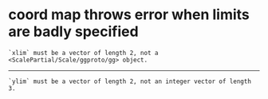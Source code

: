 # coord map throws error when limits are badly specified

    `xlim` must be a vector of length 2, not a <ScalePartial/Scale/ggproto/gg> object.

---

    `ylim` must be a vector of length 2, not an integer vector of length 3.

